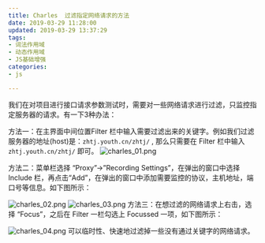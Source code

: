 ```yaml
---
title: Charles  过滤指定网络请求的方法
date: 2019-03-29 11:28:00
updated: 2019-03-29 13:37:29
tags: 
- 词法作用域
- 动态作用域
- JS基础增强
categories: 
- js

---
```

我们在对项目进行接口请求参数测试时，需要对一些网络请求进行过滤，只监控指定服务器的请求。有一下3种办法：

方法一：在主界面中间位置Filter 栏中输入需要过滤出来的关键字。例如我们过滤服务器的地址(host)是：`zhtj.youth.cn/zhtj/` , 那么只需要在 Filter 栏中输入`zhtj.youth.cn/zhtj/` 即可。
![charles_01.png][1]


<!--more-->


方法二：菜单栏选择 “Proxy”->”Recording Settings”，在弹出的窗口中选择 Include 栏，再点击“Add”，在弹出的窗口中添加需要监控的协议，主机地址，端口号等信息。如下图所示：

![charles_02.png][2]
![charles_03.png][3]
方法三：在想过滤的网络请求上右击，选择 “Focus”，之后在 Filter 一栏勾选上 Focussed 一项，如下图所示： 

![charles_04.png][4]
可以临时性、快速地过滤掉一些没有通过关键字的网络请求。


  [1]: https://imgs.gnux.cn/usr/uploads/2019/03/580788843.png
  [2]: https://imgs.gnux.cn/usr/uploads/2019/03/1105330934.png
  [3]: https://imgs.gnux.cn/usr/uploads/2019/03/2129606778.png
  [4]: https://imgs.gnux.cn/usr/uploads/2019/03/2229358537.png